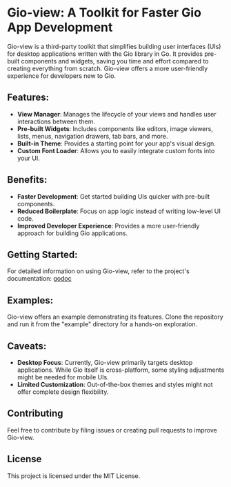# Gio-view: A Toolkit for Faster Gio App Development

Gio-view is a third-party toolkit that simplifies building user interfaces (UIs) for desktop applications written with the Gio library in Go. It provides pre-built components and widgets, saving you time and effort compared to creating everything from scratch. Gio-view offers a more user-friendly experience for developers new to Gio.

## Features:

* **View Manager**: Manages the lifecycle of your views and handles user interactions between them.
* **Pre-built Widgets**: Includes components like editors, image viewers, lists, menus, navigation drawers, tab bars, and more.
* **Built-in Theme**: Provides a starting point for your app's visual design.
* **Custom Font Loader**: Allows you to easily integrate custom fonts into your UI.

## Benefits:

* **Faster Development**: Get started building UIs quicker with pre-built components.
* **Reduced Boilerplate**: Focus on app logic instead of writing low-level UI code.
* **Improved Developer Experience**: Provides a more user-friendly approach for building Gio applications.

## Getting Started:

For detailed information on using Gio-view, refer to the project's documentation: [godoc](https://pkg.go.dev/github.com/oligo/gioview)

## Examples:

Gio-view offers an example demonstrating its features. Clone the repository and run it from the "example" directory for a hands-on exploration.

## Caveats:

* **Desktop Focus**: Currently, Gio-view primarily targets desktop applications. While Gio itself is cross-platform, some styling adjustments might be needed for mobile UIs.
* **Limited Customization**: Out-of-the-box themes and styles might not offer complete design flexibility.


## Contributing

Feel free to contribute by filing issues or creating pull requests to improve Gio-view.


## License

This project is licensed under the MIT License.